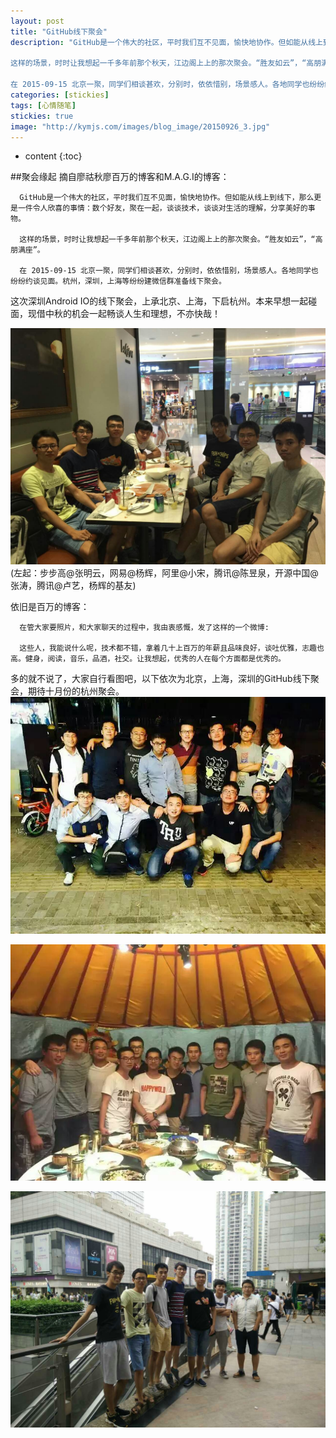 ```yaml
---
layout: post
title: "GitHub线下聚会"
description: "GitHub是一个伟大的社区，平时我们互不见面，愉快地协作。但如能从线上到线下，那么更是一件令人欣喜的事情：数个好友，聚在一起，谈谈技术，谈谈对生活的理解，分享美好的事物。

这样的场景，时时让我想起一千多年前那个秋天，江边阁上上的那次聚会。“胜友如云”，“高朋满座”。

在 2015-09-15 北京一聚，同学们相谈甚欢，分别时，依依惜别，场景感人。各地同学也纷纷约谈见面。杭州，深圳，上海等纷纷建微信群准备线下聚会。"
categories: [stickies]
tags: [心情随笔]
stickies: true
image: "http://kymjs.com/images/blog_image/20150926_3.jpg"
---
```

* content
{:toc}

##聚会缘起
摘自廖祜秋廖百万的博客和M.A.G.I的博客：  

      GitHub是一个伟大的社区，平时我们互不见面，愉快地协作。但如能从线上到线下，那么更是一件令人欣喜的事情：数个好友，聚在一起，谈谈技术，谈谈对生活的理解，分享美好的事物。  
      
      这样的场景，时时让我想起一千多年前那个秋天，江边阁上上的那次聚会。“胜友如云”，“高朋满座”。  

      在 2015-09-15 北京一聚，同学们相谈甚欢，分别时，依依惜别，场景感人。各地同学也纷纷约谈见面。杭州，深圳，上海等纷纷建微信群准备线下聚会。  
    

这次深圳Android IO的线下聚会，上承北京、上海，下启杭州。本来早想一起碰面，现借中秋的机会一起畅谈人生和理想，不亦快哉！   

[![合影1](/images/blog_image/20150926_1.jpg)](/stickies/2015/09/26/01/)  
(左起：步步高@张明云，网易@杨辉，阿里@小宋，腾讯@陈昱泉，开源中国@张涛，腾讯@卢艺，杨辉的基友)     


依旧是百万的博客：

      在管大家要照片，和大家聊天的过程中，我由衷感慨，发了这样的一个微博:  
       
      这些人，我能说什么呢，技术都不错，拿着几十上百万的年薪且品味良好，谈吐优雅，志趣也高。健身，阅读，音乐，品酒，社交。让我想起，优秀的人在每个方面都是优秀的。  

多的就不说了，大家自行看图吧，以下依次为北京，上海，深圳的GitHub线下聚会，期待十月份的杭州聚会。
[![合影1](/images/blog_image/20150926_4.jpg)](/stickies/2015/09/26/01/)   

[![合影1](/images/blog_image/20150926_3.jpg)](/stickies/2015/09/26/01/)   
     
[![合影1](/images/blog_image/20150926_2.jpg)](/stickies/2015/09/26/01/)   

